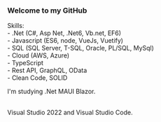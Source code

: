 ### Welcome to my GitHub

Skills: <br />
    - .Net (C#, Asp Net, .Net6, Vb.net, EF6) <br />
    - Javascript (ES6, node, VueJs, Vuetify) <br />
    - SQL (SQL Server, T-SQL, Oracle, PL/SQL, MySql) <br />
    - Cloud (AWS, Azure) <br />
    - TypeScript <br />
    - Rest API, GraphQL, OData <br />
    - Clean Code, SOLID <br />

I'm studying .Net MAUI Blazor.<br /><br />

Visual Studio 2022 and Visual Studio Code.<br />

